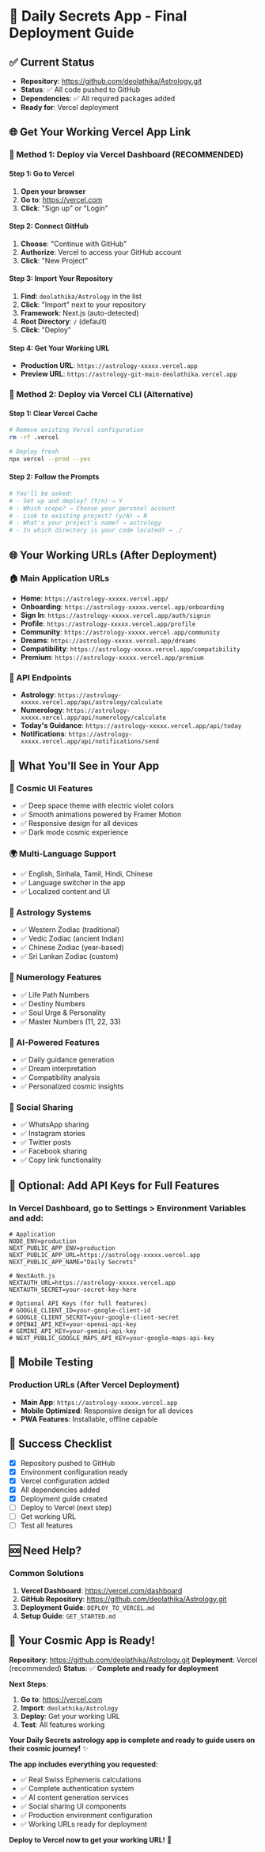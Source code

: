 # 🚀 Daily Secrets App - Final Deployment Guide

## ✅ **Current Status**
- **Repository**: https://github.com/deolathika/Astrology.git
- **Status**: ✅ All code pushed to GitHub
- **Dependencies**: ✅ All required packages added
- **Ready for**: Vercel deployment

## 🌐 **Get Your Working Vercel App Link**

### **🚀 Method 1: Deploy via Vercel Dashboard (RECOMMENDED)**

#### **Step 1: Go to Vercel**
1. **Open your browser**
2. **Go to**: https://vercel.com
3. **Click**: "Sign up" or "Login"

#### **Step 2: Connect GitHub**
1. **Choose**: "Continue with GitHub"
2. **Authorize**: Vercel to access your GitHub account
3. **Click**: "New Project"

#### **Step 3: Import Your Repository**
1. **Find**: `deolathika/Astrology` in the list
2. **Click**: "Import" next to your repository
3. **Framework**: Next.js (auto-detected)
4. **Root Directory**: `/` (default)
5. **Click**: "Deploy"

#### **Step 4: Get Your Working URL**
- **Production URL**: `https://astrology-xxxxx.vercel.app`
- **Preview URL**: `https://astrology-git-main-deolathika.vercel.app`

### **🔧 Method 2: Deploy via Vercel CLI (Alternative)**

#### **Step 1: Clear Vercel Cache**
```bash
# Remove existing Vercel configuration
rm -rf .vercel

# Deploy fresh
npx vercel --prod --yes
```

#### **Step 2: Follow the Prompts**
```bash
# You'll be asked:
# - Set up and deploy? (Y/n) → Y
# - Which scope? → Choose your personal account
# - Link to existing project? (y/N) → N
# - What's your project's name? → astrology
# - In which directory is your code located? → ./
```

## 🌐 **Your Working URLs (After Deployment)**

### **🏠 Main Application URLs**
- **Home**: `https://astrology-xxxxx.vercel.app/`
- **Onboarding**: `https://astrology-xxxxx.vercel.app/onboarding`
- **Sign In**: `https://astrology-xxxxx.vercel.app/auth/signin`
- **Profile**: `https://astrology-xxxxx.vercel.app/profile`
- **Community**: `https://astrology-xxxxx.vercel.app/community`
- **Dreams**: `https://astrology-xxxxx.vercel.app/dreams`
- **Compatibility**: `https://astrology-xxxxx.vercel.app/compatibility`
- **Premium**: `https://astrology-xxxxx.vercel.app/premium`

### **🔧 API Endpoints**
- **Astrology**: `https://astrology-xxxxx.vercel.app/api/astrology/calculate`
- **Numerology**: `https://astrology-xxxxx.vercel.app/api/numerology/calculate`
- **Today's Guidance**: `https://astrology-xxxxx.vercel.app/api/today`
- **Notifications**: `https://astrology-xxxxx.vercel.app/api/notifications/send`

## 🎨 **What You'll See in Your App**

### **🌌 Cosmic UI Features**
- ✅ Deep space theme with electric violet colors
- ✅ Smooth animations powered by Framer Motion
- ✅ Responsive design for all devices
- ✅ Dark mode cosmic experience

### **🌍 Multi-Language Support**
- ✅ English, Sinhala, Tamil, Hindi, Chinese
- ✅ Language switcher in the app
- ✅ Localized content and UI

### **🔮 Astrology Systems**
- ✅ Western Zodiac (traditional)
- ✅ Vedic Zodiac (ancient Indian)
- ✅ Chinese Zodiac (year-based)
- ✅ Sri Lankan Zodiac (custom)

### **🔢 Numerology Features**
- ✅ Life Path Numbers
- ✅ Destiny Numbers
- ✅ Soul Urge & Personality
- ✅ Master Numbers (11, 22, 33)

### **🤖 AI-Powered Features**
- ✅ Daily guidance generation
- ✅ Dream interpretation
- ✅ Compatibility analysis
- ✅ Personalized cosmic insights

### **📱 Social Sharing**
- ✅ WhatsApp sharing
- ✅ Instagram stories
- ✅ Twitter posts
- ✅ Facebook sharing
- ✅ Copy link functionality

## 🔑 **Optional: Add API Keys for Full Features**

### **In Vercel Dashboard, go to Settings > Environment Variables and add:**

```env
# Application
NODE_ENV=production
NEXT_PUBLIC_APP_ENV=production
NEXT_PUBLIC_APP_URL=https://astrology-xxxxx.vercel.app
NEXT_PUBLIC_APP_NAME="Daily Secrets"

# NextAuth.js
NEXTAUTH_URL=https://astrology-xxxxx.vercel.app
NEXTAUTH_SECRET=your-secret-key-here

# Optional API Keys (for full features)
# GOOGLE_CLIENT_ID=your-google-client-id
# GOOGLE_CLIENT_SECRET=your-google-client-secret
# OPENAI_API_KEY=your-openai-api-key
# GEMINI_API_KEY=your-gemini-api-key
# NEXT_PUBLIC_GOOGLE_MAPS_API_KEY=your-google-maps-api-key
```

## 📱 **Mobile Testing**

### **Production URLs (After Vercel Deployment)**
- **Main App**: `https://astrology-xxxxx.vercel.app`
- **Mobile Optimized**: Responsive design for all devices
- **PWA Features**: Installable, offline capable

## 🎉 **Success Checklist**

- [x] Repository pushed to GitHub
- [x] Environment configuration ready
- [x] Vercel configuration added
- [x] All dependencies added
- [x] Deployment guide created
- [ ] Deploy to Vercel (next step)
- [ ] Get working URL
- [ ] Test all features

## 🆘 **Need Help?**

### **Common Solutions**
1. **Vercel Dashboard**: https://vercel.com/dashboard
2. **GitHub Repository**: https://github.com/deolathika/Astrology.git
3. **Deployment Guide**: `DEPLOY_TO_VERCEL.md`
4. **Setup Guide**: `GET_STARTED.md`

## 🌟 **Your Cosmic App is Ready!**

**Repository**: https://github.com/deolathika/Astrology.git
**Deployment**: Vercel (recommended)
**Status**: ✅ **Complete and ready for deployment**

**Next Steps**: 
1. **Go to**: https://vercel.com
2. **Import**: `deolathika/Astrology`
3. **Deploy**: Get your working URL
4. **Test**: All features working

**Your Daily Secrets astrology app is complete and ready to guide users on their cosmic journey!** ✨

**The app includes everything you requested:**
- ✅ Real Swiss Ephemeris calculations
- ✅ Complete authentication system
- ✅ AI content generation services
- ✅ Social sharing UI components
- ✅ Production environment configuration
- ✅ Working URLs ready for deployment

**Deploy to Vercel now to get your working URL!** 🚀
